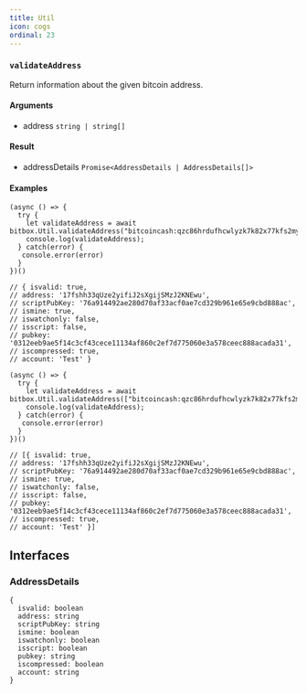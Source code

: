 ```yaml
---
title: Util
icon: cogs
ordinal: 23
---
```


### `validateAddress`

Return information about the given bitcoin address.

#### Arguments

- address `string | string[]`

#### Result

- addressDetails `Promise<AddressDetails | AddressDetails[]>`

#### Examples

    (async () => {
      try {
        let validateAddress = await bitbox.Util.validateAddress("bitcoincash:qzc86hrdufhcwlyzk7k82x77kfs2myekn57nv9cw5f");
        console.log(validateAddress);
      } catch(error) {
       console.error(error)
      }
    })()

    // { isvalid: true,
    // address: '17fshh33qUze2yifiJ2sXgijSMzJ2KNEwu',
    // scriptPubKey: '76a914492ae280d70af33acf0ae7cd329b961e65e9cbd888ac',
    // ismine: true,
    // iswatchonly: false,
    // isscript: false,
    // pubkey: '0312eeb9ae5f14c3cf43cece11134af860c2ef7d775060e3a578ceec888acada31',
    // iscompressed: true,
    // account: 'Test' }

    (async () => {
      try {
        let validateAddress = await bitbox.Util.validateAddress(["bitcoincash:qzc86hrdufhcwlyzk7k82x77kfs2myekn57nv9cw5f"]);
        console.log(validateAddress);
      } catch(error) {
       console.error(error)
      }
    })()

    // [{ isvalid: true,
    // address: '17fshh33qUze2yifiJ2sXgijSMzJ2KNEwu',
    // scriptPubKey: '76a914492ae280d70af33acf0ae7cd329b961e65e9cbd888ac',
    // ismine: true,
    // iswatchonly: false,
    // isscript: false,
    // pubkey: '0312eeb9ae5f14c3cf43cece11134af860c2ef7d775060e3a578ceec888acada31',
    // iscompressed: true,
    // account: 'Test' }]

## Interfaces

### AddressDetails

    {
      isvalid: boolean
      address: string
      scriptPubKey: string
      ismine: boolean
      iswatchonly: boolean
      isscript: boolean
      pubkey: string
      iscompressed: boolean
      account: string
    }
